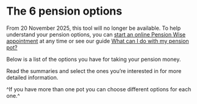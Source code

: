 # The 6 pension options

<div role="note" aria-label="Warning" class="application-notice help-notice">
  <p>From 20 November 2025, this tool will no longer be available. To help understand your pension options, you can <a target="_blank" href="https://prd-pwtriage.moneyhelper.org.uk/en/pension-wise-triage/start">start an online Pension Wise appointment</a> at any time or see our guide <a target="_blank" href="https://www.moneyhelper.org.uk/en/pensions-and-retirement/pension-wise/pension-pot-options">What can I do with my pension pot?</a></p>
</div>

Below is a list of the options you have for taking your pension money.

Read the summaries and select the ones you’re interested in for more detailed information.

^If you have more than one pot you can choose different options for each one.^
